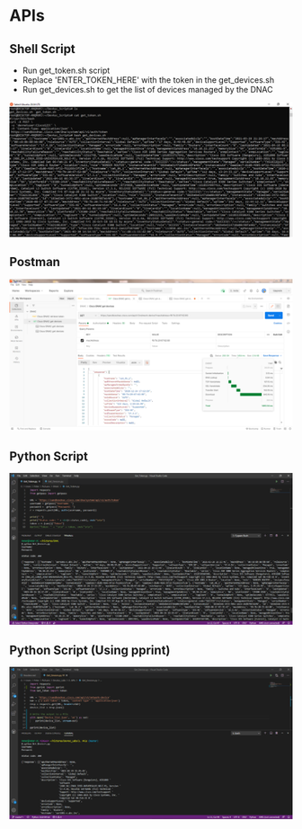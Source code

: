 # APIs 

## Shell Script

* Run get_token.sh script
* Replace 'ENTER_TOKEN_HERE' with the token in the get_devices.sh
* Run get_devices.sh to get the list of devices managed by the DNAC

![img-1](https://github.com/Peter2220/DevAsc_Labs/raw/main/2.%20APIs/Shell%20Script%20Output.png)



## Postman
![img-2](https://github.com/Peter2220/DevAsc_Labs/raw/main/2.%20APIs/Postman%20Output.png)



## Python Script
![img-3](https://github.com/Peter2220/DevAsc_Labs/raw/main/2.%20APIs/Python%20Output.png)



## Python Script (Using pprint)
![img-4](https://github.com/Peter2220/DevAsc_Labs/raw/main/2.%20APIs/Python%20Output%20(Using%20pprint).png)
